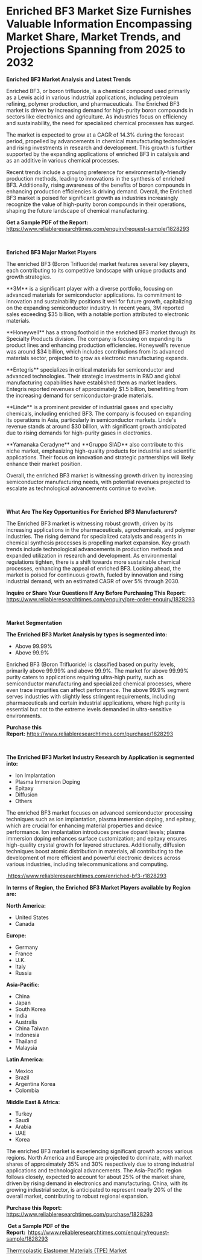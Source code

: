 <p><h1>Enriched BF3 Market Size Furnishes Valuable Information Encompassing Market Share, Market Trends, and Projections Spanning from 2025 to 2032</h1></p><p><strong>Enriched BF3 Market Analysis and Latest Trends</strong></p>
<p><p>Enriched BF3, or boron trifluoride, is a chemical compound used primarily as a Lewis acid in various industrial applications, including petroleum refining, polymer production, and pharmaceuticals. The Enriched BF3 market is driven by increasing demand for high-purity boron compounds in sectors like electronics and agriculture. As industries focus on efficiency and sustainability, the need for specialized chemical processes has surged.</p><p>The market is expected to grow at a CAGR of 14.3% during the forecast period, propelled by advancements in chemical manufacturing technologies and rising investments in research and development. This growth is further supported by the expanding applications of enriched BF3 in catalysis and as an additive in various chemical processes.</p><p>Recent trends include a growing preference for environmentally-friendly production methods, leading to innovations in the synthesis of enriched BF3. Additionally, rising awareness of the benefits of boron compounds in enhancing production efficiencies is driving demand. Overall, the Enriched BF3 market is poised for significant growth as industries increasingly recognize the value of high-purity boron compounds in their operations, shaping the future landscape of chemical manufacturing.</p></p>
<p><strong>Get a Sample PDF of the Report:&nbsp;</strong> <a href="https://www.reliableresearchtimes.com/enquiry/request-sample/1828293?utm_campaign=1940&utm_medium=2&utm_source=Github&utm_content=ia&utm_term=03022025&utm_id=enriched-bf3">https://www.reliableresearchtimes.com/enquiry/request-sample/1828293</a></p>
<p>&nbsp;</p>
<p><strong>Enriched BF3 Major Market Players</strong></p>
<p><p>The enriched BF3 (Boron Trifluoride) market features several key players, each contributing to its competitive landscape with unique products and growth strategies.</p><p>**3M** is a significant player with a diverse portfolio, focusing on advanced materials for semiconductor applications. Its commitment to innovation and sustainability positions it well for future growth, capitalizing on the expanding semiconductor industry. In recent years, 3M reported sales exceeding $35 billion, with a notable portion attributed to electronic materials.</p><p>**Honeywell** has a strong foothold in the enriched BF3 market through its Specialty Products division. The company is focusing on expanding its product lines and enhancing production efficiencies. Honeywell’s revenue was around $34 billion, which includes contributions from its advanced materials sector, projected to grow as electronic manufacturing expands.</p><p>**Entegris** specializes in critical materials for semiconductor and advanced technologies. Their strategic investments in R&D and global manufacturing capabilities have established them as market leaders. Entegris reported revenues of approximately $1.5 billion, benefitting from the increasing demand for semiconductor-grade materials.</p><p>**Linde** is a prominent provider of industrial gases and specialty chemicals, including enriched BF3. The company is focused on expanding its operations in Asia, particularly in semiconductor markets. Linde's revenue stands at around $30 billion, with significant growth anticipated due to rising demands for high-purity gases in electronics.</p><p>**Yamanaka Ceradyne** and **Gruppo SIAD** also contribute to this niche market, emphasizing high-quality products for industrial and scientific applications. Their focus on innovation and strategic partnerships will likely enhance their market position.</p><p>Overall, the enriched BF3 market is witnessing growth driven by increasing semiconductor manufacturing needs, with potential revenues projected to escalate as technological advancements continue to evolve.</p></p>
<p>&nbsp;</p>
<p><strong>What Are The Key Opportunities For Enriched BF3 Manufacturers?</strong></p>
<p><p>The Enriched BF3 market is witnessing robust growth, driven by its increasing applications in the pharmaceuticals, agrochemicals, and polymer industries. The rising demand for specialized catalysts and reagents in chemical synthesis processes is propelling market expansion. Key growth trends include technological advancements in production methods and expanded utilization in research and development. As environmental regulations tighten, there is a shift towards more sustainable chemical processes, enhancing the appeal of enriched BF3. Looking ahead, the market is poised for continuous growth, fueled by innovation and rising industrial demand, with an estimated CAGR of over 5% through 2030.</p></p>
<p><strong>Inquire or Share Your Questions If Any Before Purchasing This Report:</strong> <a href="https://www.reliableresearchtimes.com/enquiry/pre-order-enquiry/1828293?utm_campaign=1940&utm_medium=2&utm_source=Github&utm_content=ia&utm_term=03022025&utm_id=enriched-bf3">https://www.reliableresearchtimes.com/enquiry/pre-order-enquiry/1828293</a></p>
<p>&nbsp;</p>
<p><strong>Market Segmentation</strong></p>
<p><strong>The Enriched BF3 Market Analysis by types is segmented into:</strong></p>
<p><ul><li>Above 99.99%</li><li>Above 99.9%</li></ul></p>
<p><p>Enriched BF3 (Boron Trifluoride) is classified based on purity levels, primarily above 99.99% and above 99.9%. The market for above 99.99% purity caters to applications requiring ultra-high purity, such as semiconductor manufacturing and specialized chemical processes, where even trace impurities can affect performance. The above 99.9% segment serves industries with slightly less stringent requirements, including pharmaceuticals and certain industrial applications, where high purity is essential but not to the extreme levels demanded in ultra-sensitive environments.</p></p>
<p><strong>Purchase this Report:&nbsp;</strong><a href="https://www.reliableresearchtimes.com/purchase/1828293?utm_campaign=1940&utm_medium=2&utm_source=Github&utm_content=ia&utm_term=03022025&utm_id=enriched-bf3">https://www.reliableresearchtimes.com/purchase/1828293</a></p>
<p>&nbsp;</p>
<p><strong>The Enriched BF3 Market Industry Research by Application is segmented into:</strong></p>
<p><ul><li>Ion Implantation</li><li>Plasma Immersion Doping</li><li>Epitaxy</li><li>Diffusion</li><li>Others</li></ul></p>
<p><p>The enriched BF3 market focuses on advanced semiconductor processing techniques such as ion implantation, plasma immersion doping, and epitaxy, which are crucial for enhancing material properties and device performance. Ion implantation introduces precise dopant levels; plasma immersion doping enhances surface customization; and epitaxy ensures high-quality crystal growth for layered structures. Additionally, diffusion techniques boost atomic distribution in materials, all contributing to the development of more efficient and powerful electronic devices across various industries, including telecommunications and computing.</p></p>
<p><a href="https://www.reliableresearchtimes.com/enriched-bf3-r1828293?utm_campaign=1940&utm_medium=2&utm_source=Github&utm_content=ia&utm_term=03022025&utm_id=enriched-bf3">&nbsp;https://www.reliableresearchtimes.com/enriched-bf3-r1828293</a></p>
<p><strong>In terms of Region, the Enriched BF3 Market Players available by Region are:</strong></p>
<p>
    <p> <strong> North America: </strong>
        <ul>
            <li>United States</li>
            <li>Canada</li>
        </ul>
        </p> 
    <p> <strong> Europe: </strong>
        <ul>
            <li>Germany</li>
            <li>France</li>
            <li>U.K.</li>
            <li>Italy</li>
            <li>Russia</li>
        </ul>
        </p> 
    <p> <strong> Asia-Pacific: </strong>
        <ul>
            <li>China</li>
            <li>Japan</li>
            <li>South Korea</li>
            <li>India</li>
            <li>Australia</li>
            <li>China Taiwan</li>
            <li>Indonesia</li>
            <li>Thailand</li>
            <li>Malaysia</li>
        </ul>
        </p> 
    <p> <strong> Latin America: </strong>
        <ul>
            <li>Mexico</li>
            <li>Brazil</li>
            <li>Argentina Korea</li>
            <li>Colombia</li>
        </ul>
        </p> 
    <p> <strong> Middle East & Africa: </strong>
        <ul>
            <li>Turkey</li>
            <li>Saudi</li>
            <li>Arabia</li>
            <li>UAE</li>
            <li>Korea</li>
        </ul>
    </p>
    </p>
<p><p>The enriched BF3 market is experiencing significant growth across various regions. North America and Europe are projected to dominate, with market shares of approximately 35% and 30% respectively due to strong industrial applications and technological advancements. The Asia-Pacific region follows closely, expected to account for about 25% of the market share, driven by rising demand in electronics and manufacturing. China, with its growing industrial sector, is anticipated to represent nearly 20% of the overall market, contributing to robust regional expansion.</p></p>
<p><strong>Purchase this Report: </strong><a href="https://www.reliableresearchtimes.com/purchase/1828293?utm_campaign=1940&utm_medium=2&utm_source=Github&utm_content=ia&utm_term=03022025&utm_id=enriched-bf3">https://www.reliableresearchtimes.com/purchase/1828293</a></p>
<p>&nbsp;<strong>Get a Sample PDF of the Report:&nbsp;&nbsp;</strong><a href="https://www.reliableresearchtimes.com/enquiry/request-sample/1828293?utm_campaign=1940&utm_medium=2&utm_source=Github&utm_content=ia&utm_term=03022025&utm_id=enriched-bf3">https://www.reliableresearchtimes.com/enquiry/request-sample/1828293</a></p>
<p><strong></strong></p>
<p><p><a href="https://github.com/hgf64gh/Market-Research-Report-List-1/blob/main/thermoplastic-elastomer-materials-tpe-market.md?utm_campaign=1940&utm_medium=2&utm_source=Github&utm_content=ia&utm_term=03022025&utm_id=enriched-bf3">Thermoplastic Elastomer Materials (TPE) Market</a></p></p>